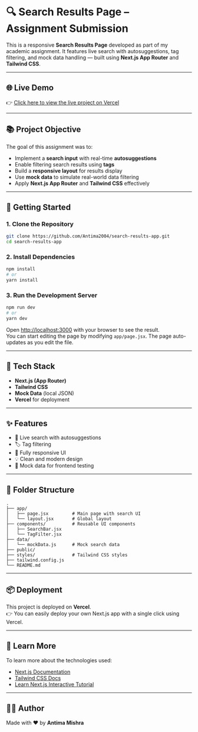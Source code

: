 
# 🔍 Search Results Page – Assignment Submission

This is a responsive **Search Results Page** developed as part of my academic assignment. It features live search with autosuggestions, tag filtering, and mock data handling — built using **Next.js App Router** and **Tailwind CSS**.

---

## 🌐 Live Demo

👉 [Click here to view the live project on Vercel](https://search-results-app.vercel.app/)

---

## 📚 Project Objective

The goal of this assignment was to:

- Implement a **search input** with real-time **autosuggestions**
- Enable filtering search results using **tags**
- Build a **responsive layout** for results display
- Use **mock data** to simulate real-world data filtering
- Apply **Next.js App Router** and **Tailwind CSS** effectively

---

## 🚀 Getting Started

### 1. Clone the Repository

```bash
git clone https://github.com/Antima2004/search-results-app.git
cd search-results-app
```

### 2. Install Dependencies

```bash
npm install
# or
yarn install
```

### 3. Run the Development Server

```bash
npm run dev
# or
yarn dev
```

Open [http://localhost:3000](http://localhost:3000) with your browser to see the result.  
You can start editing the page by modifying `app/page.jsx`. The page auto-updates as you edit the file.

---

## 🧩 Tech Stack

- **Next.js (App Router)**
- **Tailwind CSS**
- **Mock Data** (local JSON)
- **Vercel** for deployment

---

## ✨ Features

- 🔎 Live search with autosuggestions  
- 🏷️ Tag filtering  
- 📱 Fully responsive UI  
- 💡 Clean and modern design  
- 🧪 Mock data for frontend testing  

---

## 📁 Folder Structure

```
.
├── app/
│   ├── page.jsx         # Main page with search UI
│   └── layout.jsx       # Global layout
├── components/          # Reusable UI components
│   ├── SearchBar.jsx
│   └── TagFilter.jsx
├── data/
│   └── mockData.js      # Mock search data
├── public/
├── styles/              # Tailwind CSS styles
├── tailwind.config.js
└── README.md
```

---

## 📦 Deployment

This project is deployed on **Vercel**.  
👉 You can easily deploy your own Next.js app with a single click using Vercel.

---

## 📖 Learn More

To learn more about the technologies used:

- [Next.js Documentation](https://nextjs.org/docs)
- [Tailwind CSS Docs](https://tailwindcss.com/docs)
- [Learn Next.js Interactive Tutorial](https://nextjs.org/learn)

---

## 🙋‍♀️ Author

Made with ❤️ by **Antima Mishra**
